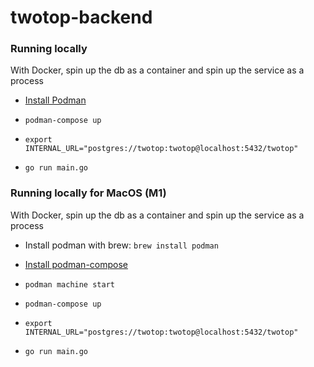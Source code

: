 # twotop-backend

### Running locally

With Docker, spin up the db as a container and spin up the service as a process

- [Install Podman](https://github.com/containers/podman-compose#installation)

- `podman-compose up`

- `export INTERNAL_URL="postgres://twotop:twotop@localhost:5432/twotop"`

* `go run main.go`


### Running locally for MacOS (M1)

With Docker, spin up the db as a container and spin up the service as a process

* Install podman with brew: `brew install podman`

* [Install podman-compose](https://github.com/containers/podman-compose#installation)

* `podman machine start`

* `podman-compose up`

* `export INTERNAL_URL="postgres://twotop:twotop@localhost:5432/twotop"`

* `go run main.go`
